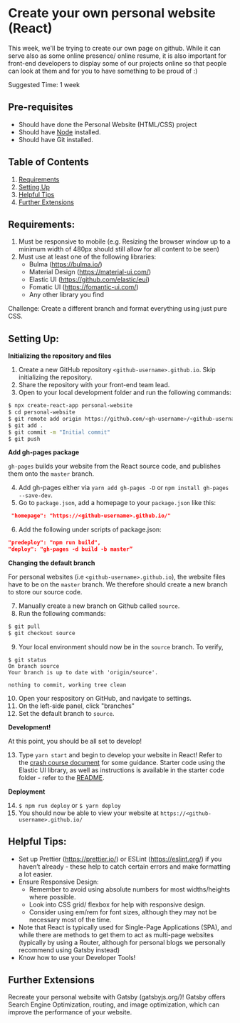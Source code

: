 # Create your own personal website (React)

This week, we'll be trying to create our own page on github. While it can serve also as some online presence/ online resume, it is also important for front-end developers to display some of our projects online so that people can look at them and for you to have something to be proud of :)

Suggested Time: 1 week

## Pre-requisites
* Should have done the Personal Website (HTML/CSS) project 
* Should have [Node](https://nodejs.org/en/) installed.
* Should have Git installed.

## Table of Contents

1. [Requirements](#requirements)
2. [Setting Up](#setting-up)
3. [Helpful Tips](#helpful-tips)
4. [Further Extensions](#further-extensions)


## Requirements: 

1. Must be responsive to mobile (e.g. Resizing the browser window up to a minimum width of 480px should still allow for all content to be seen)
2. Must use at least one of the following libraries:
    * Bulma (https://bulma.io/)
    * Material Design (https://material-ui.com/)
    * Elastic UI (https://github.com/elastic/eui)
    * Fomatic UI (https://fomantic-ui.com/)
    * Any other library you find

Challenge: Create a different branch and format everything using just pure CSS. 

## Setting Up:

**Initializing the repository and files**
1. Create a new GitHub repository `<github-username>.github.io`. Skip initializing the repository.
2. Share the repository with your front-end team lead.
3. Open to your local development folder and run the following commands:
```bash
$ npx create-react-app personal-website
$ cd personal-website
$ git remote add origin https://github.com/<gh-username>/<github-username>.github.io.git
$ git add .
$ git commit -m "Initial commit"
$ git push
```

**Add gh-pages package**

`gh-pages` builds your website from the React source code, and publishes them onto the `master` branch.

4. Add gh-pages either via `yarn add gh-pages -D` or `npm install gh-pages --save-dev`.
5. Go to `package.json`, add a homepage to your `package.json` like this:
```json
 "homepage": "https://<github-username>.github.io/"
 ```
6. Add the following under scripts of package.json:
```json
"predeploy": "npm run build",
"deploy": "gh-pages -d build -b master”
```

**Changing the default branch**

For personal websites (i.e `<github-username>.github.io`), the website files have to be on the `master` branch. We therefore should create a new branch to store our source code.

7. Manually create a new branch on Github called `source`.
8. Run the following commands:
```bash
$ git pull
$ git checkout source
```
9. Your local environment should now be in the `source` branch. To verify, 
```
$ git status
On branch source
Your branch is up to date with 'origin/source'.

nothing to commit, working tree clean
```
10. Open your respository on GitHub, and navigate to settings.
11. On the left-side panel, click "branches"
12. Set the default branch to `source`.

**Development!**

At this point, you should be all set to develop!

13. Type `yarn start` and begin to develop your website in React! Refer to the [crash course document](react-crash-course.md) for some guidance. Starter code using the Elastic UI library, as well as instructions is available in the starter code folder - refer to the [README](./Starter%20Code/README.md).

**Deployment**

14. `$ npm run deploy` or `$ yarn deploy`
15. You should now be able to view your website at `https://<github-username>.github.io/`

## Helpful Tips:
* Set up Prettier (https://prettier.io/) or ESLint (https://eslint.org/) if you haven’t already - these help to catch certain errors and make formatting a lot easier.
* Ensure Responsive Design:
    * Remember to avoid using absolute numbers for most widths/heights where possible.
    * Look into CSS grid/ flexbox for help with responsive design.
    * Consider using em/rem for font sizes, although they may not be necessary most of the time.
* Note that React is typically used for Single-Page Applications (SPA), and while there are methods to get them to act as multi-page websites (typically by using a Router, although for personal blogs we personally recommend using Gatsby instead)
* Know how to use your Developer Tools!

## Further Extensions

Recreate your personal website with Gatsby (gatsbyjs.org/)! Gatsby offers Search Engine Optimization, routing, and image optimization, which can improve the performance of your website.

